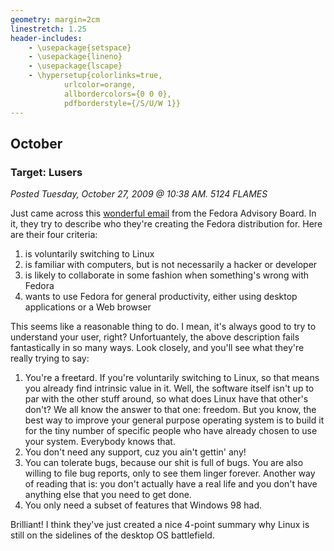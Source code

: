 ```yaml
---
geometry: margin=2cm
linestretch: 1.25
header-includes:
    - \usepackage{setspace}
    - \usepackage{lineno}
    - \usepackage{lscape}
    - \hypersetup{colorlinks=true,
            urlcolor=orange,
            allbordercolors={0 0 0},
            pdfborderstyle={/S/U/W 1}}
---
```

## October
### Target: Lusers

[//p125]: # (https://web.archive.org/web/20151026164900/http://linuxhaters.blogspot.com/2009/10/target-lusers.html)

*Posted Tuesday, October 27, 2009 @ 10:38 AM. 5124 FLAMES*

Just came across this [wonderful email][256] from the Fedora Advisory Board. In
it, they try to describe who they're creating the Fedora distribution for. Here
are their four criteria:

[256]: http://lwn.net/Articles/358865/

1. is voluntarily switching to Linux
1. is familiar with computers, but is not necessarily a hacker or developer
1. is likely to collaborate in some fashion when something's wrong with Fedora
1. wants to use Fedora for general productivity, either using desktop
  applications or a Web browser

This seems like a reasonable thing to do. I mean, it's always good to try to
understand your user, right? Unfortuantely, the above description fails
fantastically in so many ways. Look closely, and you'll see what they're really
trying to say:

1. You're a freetard. If you're voluntarily switching to Linux, so that means
  you already find intrinsic value in it. Well, the software itself isn't up to
  par with the other stuff around, so what does Linux have that other's don't?
  We all know the answer to that one: freedom. But you know, the best way to
  improve your general purpose operating system is to build it for the tiny
  number of specific people who have already chosen to use your system.
  Everybody knows that.
1. You don't need any support, cuz you ain't gettin' any!
1. You can tolerate bugs, because our shit is full of bugs. You are also willing
  to file bug reports, only to see them linger forever. Another way of reading
  that is: you don't actually have a real life and you don't have anything else
  that you need to get done.
1. You only need a subset of features that Windows 98 had.

Brilliant! I think they've just created a nice 4-point summary why Linux is
still on the sidelines of the desktop OS battlefield.
